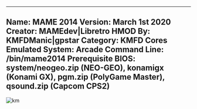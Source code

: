 -----------------------
Name: MAME 2014
Version: March 1st 2020
Creator: MAMEdev|Libretro
HMOD By: KMFDManic|gpstar
Category: KMFD Cores
Emulated System: Arcade
Command Line: /bin/mame2014
Prerequisite BIOS: system/neogeo.zip (NEO-GEO), konamigx (Konami GX), pgm.zip (PolyGame Master), qsound.zip (Capcom CPS2)
-----------------------
![km](https://i.imgur.com/hWey7xB.png)
